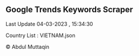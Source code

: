 

## Google Trends Keywords Scraper 
 
Last Update 04-03-2023 , 15:34:30

Country List :
VIETNAM.json



© Abdul Muttaqin 
